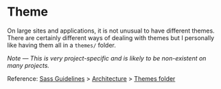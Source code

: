 # Theme

On large sites and applications, it is not unusual to have different themes. 
There are certainly different ways of dealing with themes but I personally like 
having them all in a `themes/` folder.

*Note — This is very project-specific and is likely to be non-existent on many projects.*

Reference: [Sass Guidelines](http://sass-guidelin.es/) > 
           [Architecture](http://sass-guidelin.es/#architecture) > 
           [Themes folder](http://sass-guidelin.es/#themes-folder)
